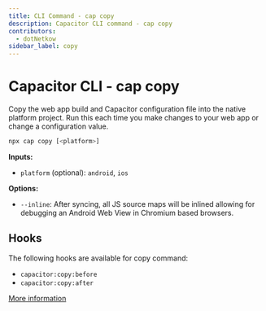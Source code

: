 ```yaml
---
title: CLI Command - cap copy
description: Capacitor CLI command - cap copy
contributors:
  - dotNetkow
sidebar_label: copy
---
```


# Capacitor CLI - cap copy

Copy the web app build and Capacitor configuration file into the native platform project. Run this each time you make changes to your web app or change a configuration value.

```bash
npx cap copy [<platform>]
```

<strong>Inputs:</strong>

- `platform` (optional): `android`, `ios`

<strong>Options:</strong>

- `--inline`: After syncing, all JS source maps will be inlined allowing for debugging an Android Web View in Chromium based browsers.

## Hooks

The following hooks are available for copy command:

- `capacitor:copy:before`
- `capacitor:copy:after`

[More information](hooks)
